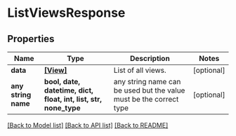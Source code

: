 # ListViewsResponse


## Properties
Name | Type | Description | Notes
------------ | ------------- | ------------- | -------------
**data** | [**[View]**](View.md) | List of all views. | [optional] 
**any string name** | **bool, date, datetime, dict, float, int, list, str, none_type** | any string name can be used but the value must be the correct type | [optional]

[[Back to Model list]](../README.md#documentation-for-models) [[Back to API list]](../README.md#documentation-for-api-endpoints) [[Back to README]](../README.md)


